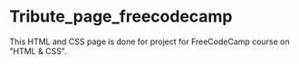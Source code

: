 # Tribute_page_freecodecamp

This HTML and CSS page is done for project for FreeCodeCamp course on "HTML & CSS".
